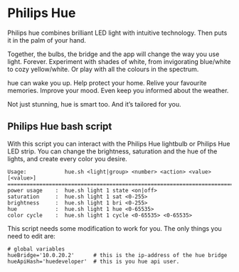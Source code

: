 # Philips Hue
Philips hue combines brilliant LED light with intuitive technology. Then puts it in the palm of your hand.

Together, the bulbs, the bridge and the app will change the way you use light. Forever. Experiment with shades of white, from invigorating blue/white to cozy yellow/white. Or play with all the colours in the spectrum.

hue can wake you up. Help protect your home. Relive your favourite memories. Improve your mood. Even keep you informed about the weather.

Not just stunning, hue is smart too. And it’s tailored for you.

## Philips Hue bash script
With this script you can interact with the Philips Hue lightbulb or Philips Hue LED strip. You can change the brightness, saturation and the hue of the lights, and create every color you desire.

    Usage:            hue.sh <light|group> <number> <action> <value> [<value>]
    ==========================================================================
    power usage    :  hue.sh light 1 state <on|off>
    saturation     :  hue.sh light 1 sat <0-255>
    brightness     :  hue.sh light 1 bri <0-255>
    hue            :  hue.sh light 1 hue <0-65535>
    color cycle    :  hue.sh light 1 cycle <0-65535> <0-65535>

This script needs some modification to work for you. The only things you need to edit are:

    # global variables
    hueBridge='10.0.20.2'      # this is the ip-address of the hue bridge
    hueApiHash='huedeveloper'  # this is you hue api user.


